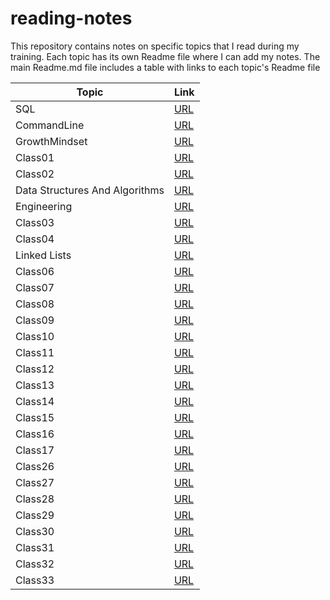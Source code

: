 # reading-notes

This repository contains notes on specific topics that I read during my training. Each topic has its own Readme file where I can add my notes. The main Readme.md file includes a table with links to each topic's Readme file

| Topic | Link |
|-------|------|
| SQL | [URL](./SQL/SQL.md) |
| CommandLine | [URL](./CommandLine/CommandLine.md) |
| GrowthMindset | [URL](./GrowthMindset/GrowthMindset.md) |
| Class01 | [URL](./Class01/Class01.md) |
| Class02 | [URL](./Class01/Class02.md) |
| Data Structures And Algorithms | [URL](./DataStructuresAndAlgorithms/DataStructuresAndAlgorithms.md) |
| Engineering | [URL](./Engineering/Engineering.md) |
| Class03 | [URL](./Class03/Class03.md) |
| Class04 | [URL](./Class04/Class04.md) |
| Linked Lists | [URL](./LinkedLists/LinkedLists.md) |
| Class06 | [URL](./Class06/Class06.md) |
| Class07 | [URL](./Class07/Class07.md) |
| Class08 | [URL](./Class08/Class08.md) |
| Class09 | [URL](./Class09/Class09.md) |
| Class10 | [URL](./Class10/Class10.md) |
| Class11 | [URL](./Class11/Class11.md) |
| Class12 | [URL](./Class12/Class12.md) |
| Class13 | [URL](./Class13/Class13.md) |
| Class14 | [URL](./Class14/Class14.md) |
| Class15 | [URL](./Class15/Class15.md) |
| Class16 | [URL](./Class16/Class16.md) |
| Class17 | [URL](./Class17/Class17.md) |
| Class26 | [URL](./Class26/Class26.md) |
| Class27 | [URL](./Class27/Class27.md) |
| Class28 | [URL](./Class28/Class28.md) |
| Class29 | [URL](./Class29/Class29.md) |
| Class30 | [URL](./Class30/Class30.md) |
| Class31 | [URL](./Class31/Class31.md) |
| Class32 | [URL](./Class32/Class32.md) |
| Class33 | [URL](./Class33/Class33.md) |